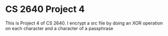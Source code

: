# CS 2640 Project 4

This is Project 4 of CS 2640. I encrypt a src file by doing an
XOR operation on each character and a character of a passphrase
